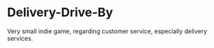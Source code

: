 # Delivery-Drive-By
Very small indie game, regarding customer service, especially delivery services.
